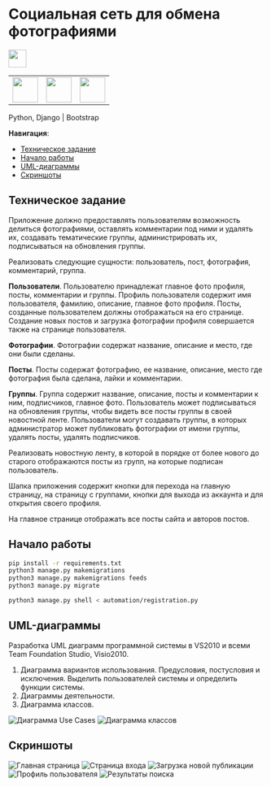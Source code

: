 # Социальная сеть для обмена фотографиями

<img src="../assets/images/logo.png" style="object-fit: cover; height: 35px;">

<table cellpadding="0">
    <tr style="padding: 0">
        <td valign="top"><img src="../assets/images/python.png" style="object-fit: cover; height: 50px;"></td>
        <td valign="top"><img src="../assets/images/django.svg" style="object-fit: cover; height: 50px;"></td>
        <td valign="top"><img src="../assets/images/bootstrap.png" style="object-fit: cover; height: 50px;"></td>
    </tr>
</table>

Python, Django | Bootstrap

**Навигация**:
- [Техническое задание](#техническое-задание)
- [Начало работы](#начало-работы)
- [UML-диаграммы](#uml-диаграммы)
- [Скриншоты](#скриншоты)

## Техническое задание

Приложение должно предоставлять пользователям возможность делиться фотографиями, оставлять комментарии под ними и удалять их, создавать тематические группы, администрировать их, подписываться на обновления группы.

Реализовать следующие сущности: пользователь, пост, фотография, комментарий, группа.

**Пользователи**. Пользователю принадлежат главное фото профиля, посты, комментарии и группы. Профиль пользователя содержит имя пользователя, фамилию, описание, главное фото профиля. Посты, созданные пользователем должны отображаться на его странице. Создание новых постов и загрузка фотографии профиля совершается также на странице пользователя.

**Фотографии**. Фотографии содержат название, описание и место, где они были сделаны.

**Посты**. Посты содержат фотографию, ее название, описание, место где фотография была сделана, лайки и комментарии.

**Группы**. Группа содержит название, описание, посты и комментарии к ним, подписчиков, главное фото. Пользователь может подписываться на обновления группы, чтобы видеть все посты группы в своей новостной ленте. Пользователи могут создавать группы, в которых администратор может публиковать фотографии от имени группы, удалять посты, удалять подписчиков.

Реализовать новостную ленту, в которой в порядке от более нового до старого отображаются посты из групп, на которые подписан пользователь.

Шапка приложения содержит кнопки для перехода на главную страницу, на страницу с группами, кнопки для выхода из аккаунта и для открытия своего профиля.

На главное странице отображать все посты сайта и авторов постов.

## Начало работы

```bash
pip install -r requirements.txt
python3 manage.py makemigrations
python3 manage.py makemigrations feeds
python3 manage.py migrate

python3 manage.py shell < automation/registration.py
```

## UML-диаграммы

Разработка UML диаграмм программной системы в VS2010 и всеми Team Foundation Studio, Visio2010.

1. Диаграмма вариантов использования. Предусловия, постусловия и исключения. Выделить пользователей системы и определить функции системы.
2. Диаграммы деятельности.
3. Диаграмма классов.

![Диаграмма Use Cases](../assets/images/diagram-use-cases.png)
![Диаграмма классов](../assets/images/diagram-classes.png)

## Скриншоты

![Главная страница](../assets/images/index-example.png)
![Страница входа](../assets/images/login-example.png)
![Загрузка новой публикации](../assets/images/post-example.png)
![Профиль пользователя](../assets/images/profile-example.png)
![Результаты поиска](../assets/images/search-example.png)
